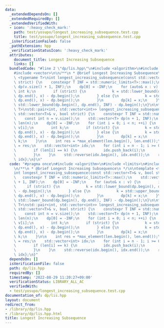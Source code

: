 ```yaml
---
data:
  _extendedDependsOn: []
  _extendedRequiredBy: []
  _extendedVerifiedWith:
  - icon: ':heavy_check_mark:'
    path: test/yosupo/longest_increasing_subsequence.test.cpp
    title: test/yosupo/longest_increasing_subsequence.test.cpp
  _isVerificationFailed: false
  _pathExtension: hpp
  _verificationStatusIcon: ':heavy_check_mark:'
  attributes:
    document_title: Longest Increasing Subsequence
    links: []
  bundledCode: "#line 2 \"dp/lis.hpp\"\n#include <algorithm>\n#include <limits>\n\
    #include <vector>\n\n/**\n * @brief Longest Increasing Subsequence\n */\n\ntemplate\
    \ <typename T>\nint longest_increasing_subsequence(const std::vector<T>& v, bool\
    \ strict) {\n    constexpr T INF = std::numeric_limits<T>::max();\n    std::vector<T>\
    \ dp(v.size() + 1, INF);\n    dp[0] = -INF;\n    for (auto& x : v) {\n       \
    \ int k;\n        if (strict) {\n            k = std::lower_bound(dp.begin(),\
    \ dp.end(), x) - dp.begin();\n        } else {\n            k = std::upper_bound(dp.begin(),\
    \ dp.end(), x) - dp.begin();\n        }\n        dp[k] = x;\n    }\n    return\
    \ std::lower_bound(dp.begin(), dp.end(), INF) - dp.begin();\n}\n\ntemplate <typename\
    \ T>\nstd::pair<int, std::vector<int>> longest_increasing_subsequence_with_index(const\
    \ std::vector<T>& v, bool strict) {\n    constexpr T INF = std::numeric_limits<T>::max();\n\
    \    const int n = v.size();\n    std::vector<T> dp(n + 1, INF);\n    std::vector<int>\
    \ len(n);\n    dp[0] = -INF;\n    for (int i = 0; i < n; ++i) {\n        T x =\
    \ v[i];\n        int k;\n        if (strict) {\n            k = std::lower_bound(dp.begin(),\
    \ dp.end(), x) - dp.begin();\n        } else {\n            k = std::upper_bound(dp.begin(),\
    \ dp.end(), x) - dp.begin();\n        }\n        dp[k] = x;\n        len[i] =\
    \ k;\n    }\n\n    int res = *max_element(len.begin(), len.end());\n    int k\
    \ = res;\n    std::vector<int> idx;\n    for (int i = n - 1; i >= 0; --i) {\n\
    \        if (len[i] == k) {\n            idx.push_back(i);\n            --k;\n\
    \        }\n    }\n    std::reverse(idx.begin(), idx.end());\n    return {res,\
    \ idx};\n}\n"
  code: "#pragma once\n#include <algorithm>\n#include <limits>\n#include <vector>\n\
    \n/**\n * @brief Longest Increasing Subsequence\n */\n\ntemplate <typename T>\n\
    int longest_increasing_subsequence(const std::vector<T>& v, bool strict) {\n \
    \   constexpr T INF = std::numeric_limits<T>::max();\n    std::vector<T> dp(v.size()\
    \ + 1, INF);\n    dp[0] = -INF;\n    for (auto& x : v) {\n        int k;\n   \
    \     if (strict) {\n            k = std::lower_bound(dp.begin(), dp.end(), x)\
    \ - dp.begin();\n        } else {\n            k = std::upper_bound(dp.begin(),\
    \ dp.end(), x) - dp.begin();\n        }\n        dp[k] = x;\n    }\n    return\
    \ std::lower_bound(dp.begin(), dp.end(), INF) - dp.begin();\n}\n\ntemplate <typename\
    \ T>\nstd::pair<int, std::vector<int>> longest_increasing_subsequence_with_index(const\
    \ std::vector<T>& v, bool strict) {\n    constexpr T INF = std::numeric_limits<T>::max();\n\
    \    const int n = v.size();\n    std::vector<T> dp(n + 1, INF);\n    std::vector<int>\
    \ len(n);\n    dp[0] = -INF;\n    for (int i = 0; i < n; ++i) {\n        T x =\
    \ v[i];\n        int k;\n        if (strict) {\n            k = std::lower_bound(dp.begin(),\
    \ dp.end(), x) - dp.begin();\n        } else {\n            k = std::upper_bound(dp.begin(),\
    \ dp.end(), x) - dp.begin();\n        }\n        dp[k] = x;\n        len[i] =\
    \ k;\n    }\n\n    int res = *max_element(len.begin(), len.end());\n    int k\
    \ = res;\n    std::vector<int> idx;\n    for (int i = n - 1; i >= 0; --i) {\n\
    \        if (len[i] == k) {\n            idx.push_back(i);\n            --k;\n\
    \        }\n    }\n    std::reverse(idx.begin(), idx.end());\n    return {res,\
    \ idx};\n}"
  dependsOn: []
  isVerificationFile: false
  path: dp/lis.hpp
  requiredBy: []
  timestamp: '2022-08-29 11:20:27+09:00'
  verificationStatus: LIBRARY_ALL_AC
  verifiedWith:
  - test/yosupo/longest_increasing_subsequence.test.cpp
documentation_of: dp/lis.hpp
layout: document
redirect_from:
- /library/dp/lis.hpp
- /library/dp/lis.hpp.html
title: Longest Increasing Subsequence
---
```

